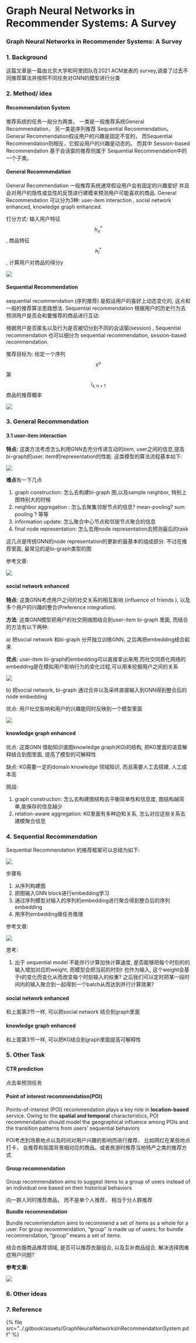# Graph Neural Networks in Recommender Systems: A Survey

### Graph Neural Networks in Recommender Systems: A Survey

### 1. Background

这篇文章是一篇由北京大学和阿里团队在2021 ACM发表的 survey,调查了过去不同推荐算法并按照不同任务对GNN的模型进行分类

### 2. Method/ idea

#### Recommendation System

推荐系统的任务一般分为两类， 一类是一般推荐系统General Recommendation， 另一类是序列推荐 Sequential Recommendation。 General Recommendation假设用户的兴趣是固定不变的， 而Sequential Recommendation则相反，它假设用户的兴趣是动态的。 而其中 Session-based Recommendation 基于会话窗的推荐则属于 Sequential Recommendation中的一个子类。

#### General Recommendation

General Recommendation 一般推荐系统通常假设用户会有固定的兴趣爱好 并且会对用户的隐性或显性的反馈进行建模来预测用户可能喜欢的商品.  General Recommendation 可以分为3种: user-item interaction , social network enhanced, knowledge graph enhanced.&#x20;

打分方式:  输入用户特征 $$h_{u}^*$$, 商品特征$$h_{i}^*$$ , 计算用户对商品的得分y

![](<../.gitbook/assets/image (2) (1).png>)

#### Sequential Recommendation

sequential recommendation (序列推荐) 是假设用户的喜好上动态变化的, 这点和一般的推荐算法思路想法. Sequential recommendation 根据用户的历史行为去预测用户是否会和要推荐的商品进行互动.&#x20;

根据用户是否匿名以及行为是否被切分到不同的会话窗(session) , Sequential recommendation 也可以细分为 sequential recommendation, session-based recommendation.

推荐目标为:  给定一个序列$$s^u$$ 第$$i_{s,n+1}$$ 商品的推荐概率

![](<../.gitbook/assets/image (3) (1).png>)

####

### 3.  General Recommendation

#### 3.1 user-item interaction

**特点:** 这类方法考虑怎么利用GNN去充分传递互动的item, user之间的信息,提高bi-graph的user, item的representation的性能. 这类模型的算法流程基本如下:

![](<../.gitbook/assets/image (6).png>)



**难点**有一下几点

1. graph construction: 怎么去构建bi-graph 图,以及sample neighbor, 特别上图特别大的时候
2. neighbor aggregation : 怎么去聚集邻居节点的信息? mean-pooling? sum pooling ? 等等
3. information update: 怎么聚合中心节点和邻居节点聚合的信息
4. final node representation: 怎么去用node  representation去预测最后的task

这几点是传统GNN的node  representation的更新的最基本的组成部分. 不过在推荐里面, 最常见的是bi-graph类型的图

参考文章:

![](<../.gitbook/assets/image (10).png>)



#### social network enhanced

**特点:** 这类GNN考虑用户之间的社交关系的相互影响 (influence of friends ), 以及 多个用户的兴趣的整合(Preference integration).

**方法**: 这类GNN模型把用户的社交网络图结合到user-item bi-graph 里面, 而结合的方法有以下两种:

a) 把social network 和bi-graph 分开独立训练GNN, 之后再把embedding结合起来

**优点:**  user-item bi-graph的embedding可以直接拿出来用,而社交同质化网络的embedding是在模拟用户影响行为的变化过程,可以用来挖掘用户之间的关系

![](<../.gitbook/assets/image (7).png>)



b) 把social network, bi-graph 通过合并以及采样直接输入到GNN得到整合后的node embedding

优点: 用户社交影响和用户的兴趣能同时反映到一个模型里面

![](<../.gitbook/assets/image (5).png>)

#### knowledge graph  enhanced

优点: 这类GNN 借助知识谱图knowledge graph(KG)的结构, 把KG里面的语意解释结合到图里面, 提高了模型的可解释性

缺点: KG需要一定的domain knowledge 领域知识, 而且需要人工去搭建, 人工成本高

挑战:&#x20;

1. graph construction: 怎么去构建图结构去平衡简单性和信息度, 图结构越简单,能保存的信息越少
2. relation-aware aggregation: KG里面有多种边和关系, 怎么对应这些关系去建模聚合信息

### 4.  Sequential Recommendation

Sequential Recommendation 的推荐框架可以总结为如下:

![](<../.gitbook/assets/image (9).png>)

步骤有

1. 从序列构建图
2. 把图输入GNN block进行embedding学习
3. 通过序列模型对输入的序列的embedding进行聚合得到整合后的序列embedding
4. 用序列embedding做任务推理

参考文章:&#x20;

![](<../.gitbook/assets/image (8) (1).png>)



思考:

1. 出于 sequential model 不能并行计算加快计算速度, 是否能够把每个时刻的的输入增加对应的weight, 而模型会把当前的时刻t 也作为输入, 这个weight会基于t的变化而变化从而改变每个时刻输入的权重? 之后我们可以定时把某一段时间内的输入聚合到一起得到一个batch从而达到并行计算效果?

#### social network enhanced

和上面第3节一样, 可以把social network 结合到graph里面

#### knowledge graph  enhanced

和上面第3节一样, 可以把KG结合到graph里面提高可解释性

### 5. Other Task

#### CTR prediction

点击率预测任务

#### Point of interest recommendation(POI)

Points-of-interest (POI) recommendation plays a key role in **location-based** service. Owing to the **spatial and temporal** characteristics, POI recommendation should model the geographical influence among POIs and the transition patterns from users’ sequential behaviors

POI考虑到场景地点以及时间对用户兴趣的影响而进行推荐， 比如网红在某些地点打卡， 会推荐和氛围背景相对应的商品。或者旅游时推荐当地特产之类的推荐方式

#### **Group recommendation**

Group recommendation aims to suggest items to a group of users instead of an individual one based on their historical behaviors

向一群人同时推荐商品， 而不是单个人推荐， 相当于分人群推荐



**Bundle recommendation**&#x20;

Bundle recommendation aims to recommend a set of items as a whole for a user. For group recommendation, “group” is made up of users; for bundle recommendation, “group” means a set of items.

结合衣服商品推荐领域, 是否可以推荐衣服组合, 以及互补商品组合, 解决选择困难症用户问题?



**参考文章:**

![](<../.gitbook/assets/image (11).png>)

### 6. Other ideas

### 7. Reference

{% file src="../.gitbook/assets/GraphNeuralNetworksInRecommendationSystem.pdf" %}

